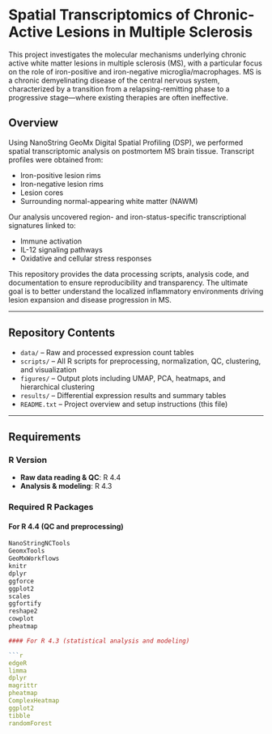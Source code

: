 # Spatial Transcriptomics of Chronic-Active Lesions in Multiple Sclerosis

This project investigates the molecular mechanisms underlying chronic active white matter lesions in multiple sclerosis (MS), with a particular focus on the role of iron-positive and iron-negative microglia/macrophages. MS is a chronic demyelinating disease of the central nervous system, characterized by a transition from a relapsing-remitting phase to a progressive stage—where existing therapies are often ineffective.

## Overview

Using NanoString GeoMx Digital Spatial Profiling (DSP), we performed spatial transcriptomic analysis on postmortem MS brain tissue. Transcript profiles were obtained from:

- Iron-positive lesion rims  
- Iron-negative lesion rims  
- Lesion cores  
- Surrounding normal-appearing white matter (NAWM)

Our analysis uncovered region- and iron-status-specific transcriptional signatures linked to:

- Immune activation
- IL-12 signaling pathways
- Oxidative and cellular stress responses

This repository provides the data processing scripts, analysis code, and documentation to ensure reproducibility and transparency. The ultimate goal is to better understand the localized inflammatory environments driving lesion expansion and disease progression in MS.

---

## Repository Contents

- `data/` – Raw and processed expression count tables
- `scripts/` – All R scripts for preprocessing, normalization, QC, clustering, and visualization
- `figures/` – Output plots including UMAP, PCA, heatmaps, and hierarchical clustering
- `results/` – Differential expression results and summary tables
- `README.txt` – Project overview and setup instructions (this file)

---

## Requirements

### R Version

- **Raw data reading & QC**: R 4.4
- **Analysis & modeling**: R 4.3

### Required R Packages

#### For R 4.4 (QC and preprocessing)

```r
NanoStringNCTools
GeomxTools
GeoMxWorkflows
knitr
dplyr
ggforce
ggplot2
scales
ggfortify
reshape2
cowplot
pheatmap

#### For R 4.3 (statistical analysis and modeling)

```r
edgeR
limma
dplyr
magrittr
pheatmap
ComplexHeatmap
ggplot2
tibble
randomForest
